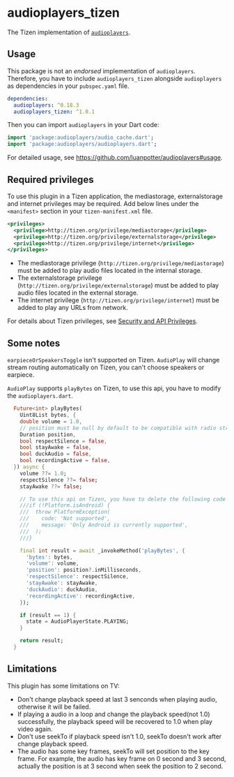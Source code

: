 # audioplayers_tizen

The Tizen implementation of [`audioplayers`](https://github.com/luanpotter/audioplayers).

## Usage

This package is not an _endorsed_ implementation of `audioplayers`. Therefore, you have to include `audioplayers_tizen` alongside `audioplayers` as dependencies in your `pubspec.yaml` file.

```yaml
dependencies:
  audioplayers: ^0.18.3
  audioplayers_tizen: ^1.0.1
```

Then you can import `audioplayers` in your Dart code:

```dart
import 'package:audioplayers/audio_cache.dart';
import 'package:audioplayers/audioplayers.dart';
```

For detailed usage, see https://github.com/luanpotter/audioplayers#usage.

## Required privileges

To use this plugin in a Tizen application, the mediastorage, externalstorage and internet privileges may be required. Add below lines under the `<manifest>` section in your `tizen-manifest.xml` file.

```xml
<privileges>
  <privilege>http://tizen.org/privilege/mediastorage</privilege>
  <privilege>http://tizen.org/privilege/externalstorage</privilege>
  <privilege>http://tizen.org/privilege/internet</privilege>
</privileges>
```

- The mediastorage privilege (`http://tizen.org/privilege/mediastorage`) must be added to play audio files located in the internal storage.
- The externalstorage privilege (`http://tizen.org/privilege/externalstorage`) must be added to play audio files located in the external storage.
- The internet privilege (`http://tizen.org/privilege/internet`) must be added to play any URLs from network.

For details about Tizen privileges, see [Security and API Privileges](https://docs.tizen.org/application/dotnet/tutorials/sec-privileges).

## Some notes

`earpieceOrSpeakersToggle` isn't supported on Tizen. `AudioPlay` will change stream routing automatically on Tizen, you can't choose speakers or earpiece.

`AudioPlay` supports `playBytes` on Tizen, to use this api, you have to modify the `audioplayers.dart`.

```dart
  Future<int> playBytes(
    Uint8List bytes, {
    double volume = 1.0,
    // position must be null by default to be compatible with radio streams
    Duration position,
    bool respectSilence = false,
    bool stayAwake = false,
    bool duckAudio = false,
    bool recordingActive = false,
  }) async {
    volume ??= 1.0;
    respectSilence ??= false;
    stayAwake ??= false;

    // To use this api on Tizen, you have to delete the following code
    ///if (!Platform.isAndroid) {
    ///  throw PlatformException(
    ///    code: 'Not supported',
    ///    message: 'Only Android is currently supported',
    ///  );
    ///}

    final int result = await _invokeMethod('playBytes', {
      'bytes': bytes,
      'volume': volume,
      'position': position?.inMilliseconds,
      'respectSilence': respectSilence,
      'stayAwake': stayAwake,
      'duckAudio': duckAudio,
      'recordingActive': recordingActive,
    });

    if (result == 1) {
      state = AudioPlayerState.PLAYING;
    }

    return result;
  }
```

## Limitations

This plugin has some limitations on TV:

- Don't change playback speed at last 3 senconds when playing audio, otherwise it will be failed.
- If playing a audio in a loop and change the playback speed(not 1.0) successfully, the playback speed will be recovered to 1.0 when play video again.
- Don't use seekTo if playback speed isn't 1.0, seekTo doesn't work after change playback speed.
- The audio has some key frames, seekTo will set position to the key frame. For example, the audio has key frame on 0 second and 3 second, actually the position is at 3 second when seek the position to 2 second.
